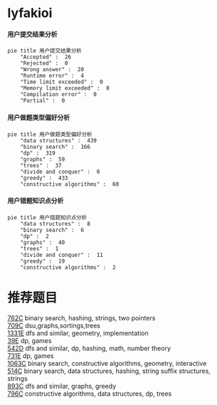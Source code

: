 # lyfakioi

<!-- tabs:start -->



#### **用户提交结果分析**

```mermaid
pie title 用户提交结果分析
    "Accepted" :  26
    "Rejected" :  0
    "Wrong answer" :  20
    "Runtime error" :  4
    "Time limit exceeded" :  0
    "Memory limit exceeded" :  0
    "Compilation error" :  0
    "Partial" :  0
```

#### **用户做题类型偏好分析**

```mermaid
pie title 用户做题类型偏好分析
    "data structures" :  439
    "binary search" :  166
    "dp" :  319
    "graphs" :  59
    "trees" :  37
    "divide and conquer" :  0
    "greedy" :  433
    "constructive algorithms" :  60
```
#### **用户错题知识点分析**

```mermaid
pie title 用户错题知识点分析
    "data structures" :  8
    "binary search" :  6
    "dp" :  2
    "graphs" :  40
    "trees" :  1
    "divide and conquer" :  11
    "greedy" :  19
    "constructive algorithms" :  2
```



<!-- tabs:end -->
# 推荐题目
[762C](https://codeforces.com/contest/762/problem/C)		binary search,
                        hashing,
                        strings,
                        two pointers		  
[709C](https://codeforces.com/contest/709/problem/C)		dsu,graphs,sortings,trees		  
[1331E](https://codeforces.com/contest/1331/problem/E)		dfs and similar,
                        geometry,
                        implementation		  
[39E](https://codeforces.com/contest/39/problem/E)		dp,
                        games		  
[542D](https://codeforces.com/contest/542/problem/D)		dfs and similar,
                        dp,
                        hashing,
                        math,
                        number theory		  
[731E](https://codeforces.com/contest/731/problem/E)		dp,
                        games		  
[1063C](https://codeforces.com/contest/1063/problem/C)		binary search,
                        constructive algorithms,
                        geometry,
                        interactive		  
[514C](https://codeforces.com/contest/514/problem/C)		binary search,
                        data structures,
                        hashing,
                        string suffix structures,
                        strings		  
[893C](https://codeforces.com/contest/893/problem/C)		dfs and similar,
                        graphs,
                        greedy		  
[796C](https://codeforces.com/contest/796/problem/C)		constructive algorithms,
                        data structures,
                        dp,
                        trees		  
